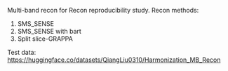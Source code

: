 Multi-band recon for Recon reproducibility study.
Recon methods:
1. SMS_SENSE
2. SMS_SENSE with bart
3. Split slice-GRAPPA
   
Test data: https://huggingface.co/datasets/QiangLiu0310/Harmonization_MB_Recon
